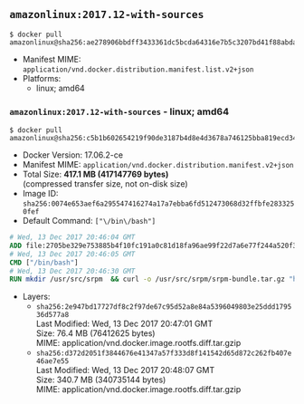 ## `amazonlinux:2017.12-with-sources`

```console
$ docker pull amazonlinux@sha256:ae278906bbdff3433361dc5bcda64316e7b5c3207bd41f88abda36ee7d9a206a
```

-	Manifest MIME: `application/vnd.docker.distribution.manifest.list.v2+json`
-	Platforms:
	-	linux; amd64

### `amazonlinux:2017.12-with-sources` - linux; amd64

```console
$ docker pull amazonlinux@sha256:c5b1b602654219f90de3187b4d8e4d3678a746125bba819ecd34ef70701c2579
```

-	Docker Version: 17.06.2-ce
-	Manifest MIME: `application/vnd.docker.distribution.manifest.v2+json`
-	Total Size: **417.1 MB (417147769 bytes)**  
	(compressed transfer size, not on-disk size)
-	Image ID: `sha256:0074e653aef6a295547416274a17a7ebba6fd512473068d32ffbfe2833250fef`
-	Default Command: `["\/bin\/bash"]`

```dockerfile
# Wed, 13 Dec 2017 20:46:04 GMT
ADD file:2705be329e753885b4f10fc191a0c81d18fa96ae99f22d7a6e77f244a520f341 in / 
# Wed, 13 Dec 2017 20:46:05 GMT
CMD ["/bin/bash"]
# Wed, 13 Dec 2017 20:46:30 GMT
RUN mkdir /usr/src/srpm  && curl -o /usr/src/srpm/srpm-bundle.tar.gz "https://amazon-linux-docker-sources.s3-accelerate.amazonaws.com/amzn2/srpm-bundle.tar.gz?versionId=zLN.zsz8iZ2mjVR6CQeBS1t_5MSXnQfu"  && echo "04c78fbd6ab0f8eb142557365e0b78bfb2f25bdadf3633f666ab4f2846c52a78 /usr/src/srpm/srpm-bundle.tar.gz" | sha256sum -c -
```

-	Layers:
	-	`sha256:2e947bd17727df8c2f97de67c95d52a8e84a5396049803e25ddd179536d577a8`  
		Last Modified: Wed, 13 Dec 2017 20:47:01 GMT  
		Size: 76.4 MB (76412625 bytes)  
		MIME: application/vnd.docker.image.rootfs.diff.tar.gzip
	-	`sha256:d372d2051f3844676e41347a57f333d8f141542d65d872c262fb407e46ae7e55`  
		Last Modified: Wed, 13 Dec 2017 20:48:07 GMT  
		Size: 340.7 MB (340735144 bytes)  
		MIME: application/vnd.docker.image.rootfs.diff.tar.gzip

